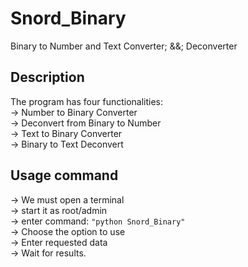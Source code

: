 # Snord_Binary
Binary to Number and Text Converter; &&; Deconverter
## Description
The program has four functionalities:  
-> Number to Binary Converter  
-> Deconvert from Binary to Number  
-> Text to Binary Converter  
-> Binary to Text Deconvert  
## Usage command
-> We must open a terminal  
-> start it as root/admin  
-> enter command: ```
"python Snord_Binary" ```  
-> Choose the option to use  
-> Enter requested data  
-> Wait for results.  

